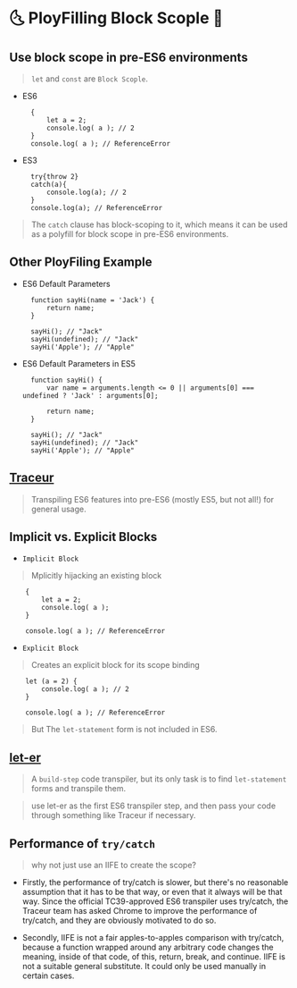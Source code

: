 # 🌜  PloyFilling Block Scople 🌛 #

## Use block scope in pre-ES6 environments ##

> `let` and `const` are `Block Scople`.

- ES6

        {
            let a = 2;
            console.log( a ); // 2
        }
        console.log( a ); // ReferenceError

- ES3

        try{throw 2}
        catch(a){
            console.log(a); // 2
        }
        console.log(a); // ReferenceError

>The `catch` clause has block-scoping to it, which means it can be used as a polyfill for block scope in pre-ES6 environments.

## Other PloyFiling Example ##

- ES6 Default Parameters

        function sayHi(name = 'Jack') {
            return name;
        }

        sayHi(); // "Jack"
        sayHi(undefined); // "Jack"
        sayHi('Apple'); // "Apple"

- ES6 Default Parameters in ES5

        function sayHi() {
            var name = arguments.length <= 0 || arguments[0] === undefined ? 'Jack' : arguments[0];

            return name;
        }

        sayHi(); // "Jack"
        sayHi(undefined); // "Jack"
        sayHi('Apple'); // "Apple"

## [Traceur](http://google.github.io/traceur-compiler/demo/repl.html#) ##

>Transpiling ES6 features into pre-ES6 (mostly ES5, but not all!) for general usage.

## Implicit vs. Explicit Blocks ##

- `Implicit Block`
> Mplicitly hijacking an existing block

        { 
            let a = 2;
            console.log( a );
        }

        console.log( a ); // ReferenceError

- `Explicit Block`
> Creates an explicit block for its scope binding

        let (a = 2) {
            console.log( a ); // 2
        }

        console.log( a ); // ReferenceError


> But The `let-statement` form is not included in ES6.

## [let-er](https://github.com/getify/let-er) ##

> A `build-step` code transpiler, but its only task is to find `let-statement` forms and transpile them.

> use let-er as the first ES6 transpiler step, and then pass your code through something like Traceur if necessary.

## Performance of `try/catch` ##

> why not just use an IIFE to create the scope?

- Firstly, the performance of try/catch is slower, but there's no reasonable assumption that it has to be that way, or even that it always will be that way. Since the official TC39-approved ES6 transpiler uses try/catch, the Traceur team has asked Chrome to improve the performance of try/catch, and they are obviously motivated to do so.

- Secondly, IIFE is not a fair apples-to-apples comparison with try/catch, because a function wrapped around any arbitrary code changes the meaning, inside of that code, of this, return, break, and continue. IIFE is not a suitable general substitute. It could only be used manually in certain cases.
